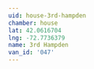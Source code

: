 ```yaml
---
uid: house-3rd-hampden
chamber: house
lat: 42.0616704
lng: -72.7736379
name: 3rd Hampden
van_id: '047'
---
```

